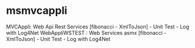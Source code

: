 # msmvcappli
MVCAppli: Web Api Rest Services [fibonacci - XmlToJson] - Unit Test - Log with Log4Net
WebAppliWSTEST : Web Services asmx [fibonacci - XmlToJson] - Unit Test - Log with Log4Net
